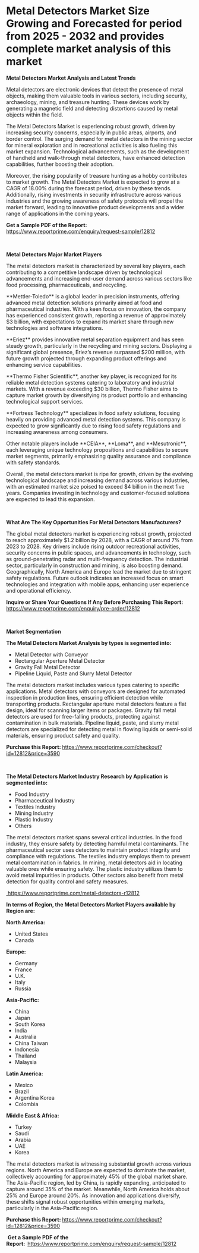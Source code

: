 <p><h1>Metal Detectors Market Size Growing and Forecasted for period from 2025 - 2032 and provides complete market analysis of this market</h1></p><p><strong>Metal Detectors Market Analysis and Latest Trends</strong></p>
<p><p>Metal detectors are electronic devices that detect the presence of metal objects, making them valuable tools in various sectors, including security, archaeology, mining, and treasure hunting. These devices work by generating a magnetic field and detecting distortions caused by metal objects within the field. </p><p>The Metal Detectors Market is experiencing robust growth, driven by increasing security concerns, especially in public areas, airports, and border control. The surging demand for metal detectors in the mining sector for mineral exploration and in recreational activities is also fueling this market expansion. Technological advancements, such as the development of handheld and walk-through metal detectors, have enhanced detection capabilities, further boosting their adoption.</p><p>Moreover, the rising popularity of treasure hunting as a hobby contributes to market growth. The Metal Detectors Market is expected to grow at a CAGR of 18.00% during the forecast period, driven by these trends. Additionally, rising investments in security infrastructure across various industries and the growing awareness of safety protocols will propel the market forward, leading to innovative product developments and a wider range of applications in the coming years.</p></p>
<p><strong>Get a Sample PDF of the Report:&nbsp;</strong> <a href="https://www.reportprime.com/enquiry/request-sample/12812?utm_campaign=4542&utm_medium=2&utm_source=Github&utm_content=ia&utm_term=17052025&utm_id=metal-detectors">https://www.reportprime.com/enquiry/request-sample/12812</a></p>
<p>&nbsp;</p>
<p><strong>Metal Detectors Major Market Players</strong></p>
<p><p>The metal detectors market is characterized by several key players, each contributing to a competitive landscape driven by technological advancements and increasing end-user demand across various sectors like food processing, pharmaceuticals, and recycling.</p><p>**Mettler-Toledo** is a global leader in precision instruments, offering advanced metal detection solutions primarily aimed at food and pharmaceutical industries. With a keen focus on innovation, the company has experienced consistent growth, reporting a revenue of approximately $3 billion, with expectations to expand its market share through new technologies and software integrations.</p><p>**Eriez** provides innovative metal separation equipment and has seen steady growth, particularly in the recycling and mining sectors. Displaying a significant global presence, Eriez’s revenue surpassed $200 million, with future growth projected through expanding product offerings and enhancing service capabilities.</p><p>**Thermo Fisher Scientific**, another key player, is recognized for its reliable metal detection systems catering to laboratory and industrial markets. With a revenue exceeding $30 billion, Thermo Fisher aims to capture market growth by diversifying its product portfolio and enhancing technological support services.</p><p>**Fortress Technology** specializes in food safety solutions, focusing heavily on providing advanced metal detection systems. This company is expected to grow significantly due to rising food safety regulations and increasing awareness among consumers.</p><p>Other notable players include **CEIA**, **Loma**, and **Mesutronic**, each leveraging unique technology propositions and capabilities to secure market segments, primarily emphasizing quality assurance and compliance with safety standards.</p><p>Overall, the metal detectors market is ripe for growth, driven by the evolving technological landscape and increasing demand across various industries, with an estimated market size poised to exceed $4 billion in the next five years. Companies investing in technology and customer-focused solutions are expected to lead this expansion.</p></p>
<p>&nbsp;</p>
<p><strong>What Are The Key Opportunities For Metal Detectors Manufacturers?</strong></p>
<p><p>The global metal detectors market is experiencing robust growth, projected to reach approximately $1.2 billion by 2028, with a CAGR of around 7% from 2023 to 2028. Key drivers include rising outdoor recreational activities, security concerns in public spaces, and advancements in technology, such as ground-penetrating radar and multi-frequency detection. The industrial sector, particularly in construction and mining, is also boosting demand. Geographically, North America and Europe lead the market due to stringent safety regulations. Future outlook indicates an increased focus on smart technologies and integration with mobile apps, enhancing user experience and operational efficiency.</p></p>
<p><strong>Inquire or Share Your Questions If Any Before Purchasing This Report:</strong> <a href="https://www.reportprime.com/enquiry/pre-order/12812?utm_campaign=4542&utm_medium=2&utm_source=Github&utm_content=ia&utm_term=17052025&utm_id=metal-detectors">https://www.reportprime.com/enquiry/pre-order/12812</a></p>
<p>&nbsp;</p>
<p><strong>Market Segmentation</strong></p>
<p><strong>The Metal Detectors Market Analysis by types is segmented into:</strong></p>
<p><ul><li>Metal Detector with Conveyor</li><li>Rectangular Aperture Metal Detector</li><li>Gravity Fall Metal Detector</li><li>Pipeline Liquid, Paste and Slurry Metal Detector</li></ul></p>
<p><p>The metal detectors market includes various types catering to specific applications. Metal detectors with conveyors are designed for automated inspection in production lines, ensuring efficient detection while transporting products. Rectangular aperture metal detectors feature a flat design, ideal for scanning larger items or packages. Gravity fall metal detectors are used for free-falling products, protecting against contamination in bulk materials. Pipeline liquid, paste, and slurry metal detectors are specialized for detecting metal in flowing liquids or semi-solid materials, ensuring product safety and quality.</p></p>
<p><strong>Purchase this Report:&nbsp;</strong><a href="https://www.reportprime.com/checkout?id=12812&price=3590&utm_campaign=4542&utm_medium=2&utm_source=Github&utm_content=ia&utm_term=17052025&utm_id=metal-detectors">https://www.reportprime.com/checkout?id=12812&price=3590</a></p>
<p>&nbsp;</p>
<p><strong>The Metal Detectors Market Industry Research by Application is segmented into:</strong></p>
<p><ul><li>Food Industry</li><li>Pharmaceutical Industry</li><li>Textiles Industry</li><li>Mining Industry</li><li>Plastic Industry</li><li>Others</li></ul></p>
<p><p>The metal detectors market spans several critical industries. In the food industry, they ensure safety by detecting harmful metal contaminants. The pharmaceutical sector uses detectors to maintain product integrity and compliance with regulations. The textiles industry employs them to prevent metal contamination in fabrics. In mining, metal detectors aid in locating valuable ores while ensuring safety. The plastic industry utilizes them to avoid metal impurities in products. Other sectors also benefit from metal detection for quality control and safety measures.</p></p>
<p><a href="https://www.reportprime.com/metal-detectors-r12812?utm_campaign=4542&utm_medium=2&utm_source=Github&utm_content=ia&utm_term=17052025&utm_id=metal-detectors">&nbsp;https://www.reportprime.com/metal-detectors-r12812</a></p>
<p><strong>In terms of Region, the Metal Detectors Market Players available by Region are:</strong></p>
<p>
    <p> <strong> North America: </strong>
        <ul>
            <li>United States</li>
            <li>Canada</li>
        </ul>
        </p> 
    <p> <strong> Europe: </strong>
        <ul>
            <li>Germany</li>
            <li>France</li>
            <li>U.K.</li>
            <li>Italy</li>
            <li>Russia</li>
        </ul>
        </p> 
    <p> <strong> Asia-Pacific: </strong>
        <ul>
            <li>China</li>
            <li>Japan</li>
            <li>South Korea</li>
            <li>India</li>
            <li>Australia</li>
            <li>China Taiwan</li>
            <li>Indonesia</li>
            <li>Thailand</li>
            <li>Malaysia</li>
        </ul>
        </p> 
    <p> <strong> Latin America: </strong>
        <ul>
            <li>Mexico</li>
            <li>Brazil</li>
            <li>Argentina Korea</li>
            <li>Colombia</li>
        </ul>
        </p> 
    <p> <strong> Middle East & Africa: </strong>
        <ul>
            <li>Turkey</li>
            <li>Saudi</li>
            <li>Arabia</li>
            <li>UAE</li>
            <li>Korea</li>
        </ul>
    </p>
    </p>
<p><p>The metal detectors market is witnessing substantial growth across various regions. North America and Europe are expected to dominate the market, collectively accounting for approximately 45% of the global market share. The Asia-Pacific region, led by China, is rapidly expanding, anticipated to capture around 35% of the market. Meanwhile, North America holds about 25% and Europe around 20%. As innovation and applications diversify, these shifts signal robust opportunities within emerging markets, particularly in the Asia-Pacific region.</p></p>
<p><strong>Purchase this Report: </strong><a href="https://www.reportprime.com/checkout?id=12812&price=3590&utm_campaign=4542&utm_medium=2&utm_source=Github&utm_content=ia&utm_term=17052025&utm_id=metal-detectors">https://www.reportprime.com/checkout?id=12812&price=3590</a></p>
<p>&nbsp;<strong>Get a Sample PDF of the Report:&nbsp;&nbsp;</strong><a href="https://www.reportprime.com/enquiry/request-sample/12812?utm_campaign=4542&utm_medium=2&utm_source=Github&utm_content=ia&utm_term=17052025&utm_id=metal-detectors">https://www.reportprime.com/enquiry/request-sample/12812</a></p>
<p><strong></strong></p>
<p><p></p><p></p><p></p></p>